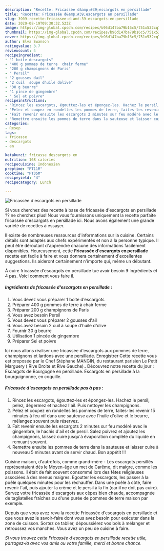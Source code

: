 ```yaml
---
description: "Recette: Fricassée d&amp;#39;escargots en persillade"
title: "Recette: Fricassée d&amp;#39;escargots en persillade"
slug: 3909-recette-fricassee-d-and-39-escargots-en-persillade
date: 2020-08-19T09:30:32.523Z
image: https://img-global.cpcdn.com/recipes/b96d147ba79b16c5/751x532cq70/fricassee-descargots-en-persillade-photo-principale-de-la-recette.jpg
thumbnail: https://img-global.cpcdn.com/recipes/b96d147ba79b16c5/751x532cq70/fricassee-descargots-en-persillade-photo-principale-de-la-recette.jpg
cover: https://img-global.cpcdn.com/recipes/b96d147ba79b16c5/751x532cq70/fricassee-descargots-en-persillade-photo-principale-de-la-recette.jpg
author: Elva Swanson
ratingvalue: 3.7
reviewcount: 4
recipeingredient:
- "1 boite descargots"
- "400 g pommes de terre  chair ferme"
- "200 g champignons de Paris"
- " Persil"
- "2 gousses dail"
- "2 cuil  soupe dhuile dolive"
- "30 g beurre"
- "1 pince de gingembre"
- " Sel et poivre"
recipeinstructions:
- "Rincez les escargots, égouttez-les et épongez-les. Hachez le persil, pelez, dégermez et hachez l&#39;ail. Puis nettoyer les champignons."
- "Pelez et coupez en rondelles les pommes de terre, faites-les revenir 15 minutes à feu vif dans une sauteuse avec l&#39;huile d&#39;olive et le beurre, mélangez souvent puis réservez."
- "Fait revenir ensuite les escargots 2 minutes sur feu modéré avec le gingembre, le hachis d&#39;ail et de persil. Salez poivrez et ajoutez les champignons, laissez cuire jusqu&#39;à évaporation complète du liquide en remuant souvent."
- "Remettre ensuite les pommes de terre dans la sauteuse et laisser cuire à nouveau 5 minutes avant de servir chaud. Bon appétit !!!"
categories:
- Resep
tags:
- fricasse
- descargots
- en

katakunci: fricasse descargots en 
nutrition: 168 calories
recipecuisine: Indonesian
preptime: "PT11M"
cooktime: "PT35M"
recipeyield: "4"
recipecategory: Lunch

---
```



![Fricassée d&#39;escargots en persillade](https://img-global.cpcdn.com/recipes/b96d147ba79b16c5/751x532cq70/fricassee-descargots-en-persillade-photo-principale-de-la-recette.jpg)

Si vous cherchez des recette à base de fricassée d&#39;escargots en persillade ?? ne cherchez plus! Nous vous fournissons uniquement la recette parfaite fricassée d&#39;escargots en persillade ici. Nous avons également une grande variété de recettes à essayer.

Il existe de nombreuses ressources d'informations sur la cuisine. Certains détails sont adaptés aux chefs expérimentés et non à la personne typique. Il peut être déroutant d'apprendre chacune des informations facilement disponibles. Heureusement, cette <strong> Fricassée d&#39;escargots en persillade </strong> recette est facile à faire et vous donnera certainement d'excellentes suggestions. Ils aideront certainement n'importe qui, même un débutant.

<!--inarticleads1-->

À cuire fricassée d&#39;escargots en persillade tue avoir besoin 9 Ingrédients et 4 pas. Voici comment vous faire il.

##### Ingrédients de fricassée d&#39;escargots en persillade :

1. Vous devez vous préparer 1 boite d&#39;escargots
1. Préparer 400 g pommes de terre à chair ferme
1. Préparer 200 g champignons de Paris
1. Vous avez besoin  Persil
1. Vous devez vous préparer 2 gousses d&#39;ail
1. Vous avez besoin 2 cuil à soupe d&#39;huile d&#39;olive
1. Fournir 30 g beurre
1. Utilisation 1 pincée de gingembre
1. Préparer  Sel et poivre


Ici nous allons réaliser une fricassée d&#39;escargots aux pommes de terre, champignons et lardons avec une persillade. Enregistrer Cette recette vous est proposée par le Chef Stéphane MANGIN, du restaurant parisien Le Petit Marguery ( Rive Droite et Rive Gauche).. Découvrez notre recette du jour : Escargots de Bourgogne en persillade. Escargots en persillade à la bourguignonne, en coquille. 

<!--inarticleads2-->

##### Fricassée d&#39;escargots en persillade pas à pas :

1. Rincez les escargots, égouttez-les et épongez-les. Hachez le persil, pelez, dégermez et hachez l&#39;ail. Puis nettoyer les champignons.
1. Pelez et coupez en rondelles les pommes de terre, faites-les revenir 15 minutes à feu vif dans une sauteuse avec l&#39;huile d&#39;olive et le beurre, mélangez souvent puis réservez.
1. Fait revenir ensuite les escargots 2 minutes sur feu modéré avec le gingembre, le hachis d&#39;ail et de persil. Salez poivrez et ajoutez les champignons, laissez cuire jusqu&#39;à évaporation complète du liquide en remuant souvent.
1. Remettre ensuite les pommes de terre dans la sauteuse et laisser cuire à nouveau 5 minutes avant de servir chaud. Bon appétit !!!


Cuisine maison, d&#39;autrefois, comme grand-mère - Les escargots persillés représentaient dès le Moyen-âge un met de Carême, dit maigre, comme les poissons. Il était de fait souvent consommé lors des fêtes religieuses associées à des menus maigres. Egoutter les escargots, les passer à la poêle quelques minutes pour les réchauffer. Dans une poêle à côté, faire revenir l&#39;ail, puis ajouter la crème et le persil à la fin (car il ne doit pas cuire). Servez votre fricassée d&#39;escargots aux cèpes bien chaude, accompagnée de tagliatelles fraîches ou d&#39;une purée de pommes de terre maison par exemple. 

<!--inarticleads1-->

<p>
Depuis que vous avez revu la recette Fricassée d&#39;escargots en persillade et que vous avez le savoir-faire dont vous avez besoin pour exécuter dans la zone de cuisson. Sortez ce tablier, dépoussiérez vos bols à mélanger et retroussez vos manches. Vous avez un peu de cuisine à faire.
</p>

<p>
<i>Si vous trouvez cette Fricassée d&#39;escargots en persillade recette utile, partagez-la avec vos amis ou votre famille, merci et bonne chance.</i>
</p>
